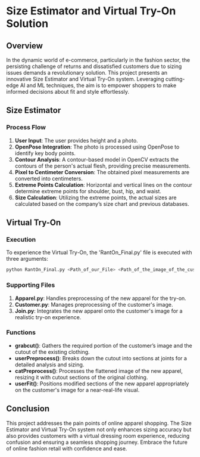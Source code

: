 # Size Estimator and Virtual Try-On Solution

## Overview

In the dynamic world of e-commerce, particularly in the fashion sector, the persisting challenge of returns and dissatisfied customers due to sizing issues demands a revolutionary solution. This project presents an innovative Size Estimator and Virtual Try-On system. Leveraging cutting-edge AI and ML techniques, the aim is to empower shoppers to make informed decisions about fit and style effortlessly.

## Size Estimator

### Process Flow

1. **User Input**: The user provides height and a photo.
2. **OpenPose Integration**: The photo is processed using OpenPose to identify key body points.
3. **Contour Analysis**: A contour-based model in OpenCV extracts the contours of the person's actual flesh, providing precise measurements.
4. **Pixel to Centimeter Conversion**: The obtained pixel measurements are converted into centimeters.
5. **Extreme Points Calculation**: Horizontal and vertical lines on the contour determine extreme points for shoulder, bust, hip, and waist.
6. **Size Calculation**: Utilizing the extreme points, the actual sizes are calculated based on the company’s size chart and previous databases.

## Virtual Try-On

### Execution

To experience the Virtual Try-On, the 'RantOn_Final.py' file is executed with three arguments:

```bash
python RantOn_Final.py <Path_of_our_File> <Path_of_the_image_of_the_customer> <Path_of_the_image_of_the_apparel_we_want_to_try_on>
```

### Supporting Files

1. **Apparel.py**: Handles preprocessing of the new apparel for the try-on.
2. **Customer.py**: Manages preprocessing of the customer's image.
3. **Join.py**: Integrates the new apparel onto the customer's image for a realistic try-on experience.

### Functions

- **grabcut()**: Gathers the required portion of the customer’s image and the cutout of the existing clothing.
- **userPreprocess()**: Breaks down the cutout into sections at joints for a detailed analysis and sizing.
- **catPreprocess()**: Processes the flattened image of the new apparel, resizing it with cutout sections of the original clothing.
- **userFit()**: Positions modified sections of the new apparel appropriately on the customer's image for a near-real-life visual.

## Conclusion

This project addresses the pain points of online apparel shopping. The Size Estimator and Virtual Try-On system not only enhances sizing accuracy but also provides customers with a virtual dressing room experience, reducing confusion and ensuring a seamless shopping journey. Embrace the future of online fashion retail with confidence and ease.
